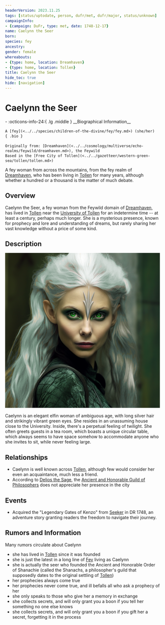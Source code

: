```yaml
---
headerVersion: 2023.11.25
tags: [status/uptodate, person, dufr/met, dufr/major, status/unknown]
campaignInfo:
- {campaign: DuFr, type: met, date: 1748-12-17}
name: Caelynn the Seer
born:
species: fey
ancestry:
gender: female
whereabouts:
- {type: home, location: Dreamhaven}
- {type: home, location: Tollen}
title: Caelynn the Seer
hide_toc: true
hide: [navigation]
---
```

# Caelynn the Seer
<div class="grid cards ext-narrow-margin ext-one-column" markdown>
- :octicons-info-24:{ .lg .middle } __Biographical Information__

    A [fey](<../../species/children-of-the-divine/fey/fey.md>) (she/her)  
    { .bio }

    Originally from: [Dreamhaven](<../../cosmology/multiverse/echo-realms/feywild/dreamhaven.md>), the Feywild
    Based in the [Free City of Tollen](<../../gazetteer/western-green-sea/tollen/tollen.md>)
</div>



A fey woman from across the mountains, from the fey realm of [Dreamhaven](<../../cosmology/multiverse/echo-realms/feywild/dreamhaven.md>), who has been living in [Tollen](<../../gazetteer/western-green-sea/tollen/tollen.md>) for many years, although whether a hundred or a thousand is the matter of much debate. 
## Overview

Caelynn the Seer, a fey woman from the Feywild domain of [Dreamhaven](<../../cosmology/multiverse/echo-realms/feywild/dreamhaven.md>), has lived in [Tollen](<../../gazetteer/western-green-sea/tollen/tollen.md>) near the [University of Tollen](<../../gazetteer/western-green-sea/tollen/university-of-tollen.md>) for an indetermine time -- at least a century, perhaps much longer. She is a mysterious presence, known for prophecy and lore and understanding of dreams, but rarely sharing her vast knowledge without a price of some kind. 
## Description

![Caelynn Portrait](../../assets/caelynn-portrait.png)

Caelynn is an elegant elfin woman of ambiguous age, with long silver hair and strikingly vibrant green eyes.  She resides in an unassuming house close to the University. Inside, there's a perpetual feeling of twilight. She often greets guests in a tea room, which boasts a unique circular table, which always seems to have space somehow to accommodate anyone who she invites to sit, while never feeling large. 
## Relationships

- Caelynn is well known across [Tollen](<../../gazetteer/western-green-sea/tollen/tollen.md>), although few would consider her even an acquaintance, much less a friend. 
- According to [Delios the Sage](<../tollenders/delios-the-sage.md>), the [Ancient and Honorable Guild of Philosophers](<../../groups/tollen-guilds/ancient-and-honorable-guild-of-philosophers.md>) does not appreciate her presence in the city
## Events

- Acquired the "Legendary Gates of Kenzo" from [Seeker](<../pcs/dunmar-fellowship/seeker.md>) in DR 1748, an adventure story granting readers the freedom to navigate their journey.
## Rumors and Information

Many rumors circulate about Caelynn
- she has lived in [Tollen](<../../gazetteer/western-green-sea/tollen/tollen.md>) since it was founded
- she is just the latest in a long line of [Fey](<../../species/children-of-the-divine/fey/fey.md>) living as Caelynn
- she is actually the seer who founded the Ancient and Honorable Order of Shanachie (called the Shanachs, a philosopher's guild that supposedly dates to the original settling of [Tollen](<../../gazetteer/western-green-sea/tollen/tollen.md>))
- her prophecies always come true
- her prophecies never come true, and ill befalls all who ask a prophecy of her
- she only speaks to those who give her a memory in exchange
- she collects secrets, and will only grant you a boon if you tell her something no one else knows
- she collects secrets, and will only grant you a boon if you gift her a secret, forgetting it in the process


